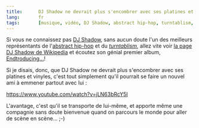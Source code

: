 ```yaml
--- 
title:      DJ Shadow ne devrait plus s'encombrer avec ses platines et vinyles 
lang:       fr 
tags:       [musique, vidéo, DJ Shadow, abstract hip-hop, turntablism, YouTube]
---
```


Si vous ne connaissez pas [DJ Shadow](http://www.djshadow.com/), sans aucun doute l'un des meilleurs représentants de l'[abstract hip-hop](http://fr.wikipedia.org/wiki/Abstract_hip-hop) et du [*turntablism*](http://fr.wikipedia.org/wiki/Turntablism), allez vite voir [la page DJ Shadow de Wikipedia](http://fr.wikipedia.org/wiki/DJ_Shadow) et écoutez son génial premier album, [Endtroducing...](http://www.amazon.fr/dp/B0000247JJ/phpheaven-21)!

Si je disais, donc, que DJ Shadow ne devrait plus s'encombrer avec ses platines et vinyles, c'est tout simplement qu'il pourrait se faire un nouvel ami à emmener partout avec lui :

https://www.youtube.com/watch?v=jLN63bRcY5I

L'avantage, c'est qu'il se transporte de lui-même, et apporte même une compagnie sans doute bienvenue quand on parcours le monde pour aller de scène en scène... ;-)

